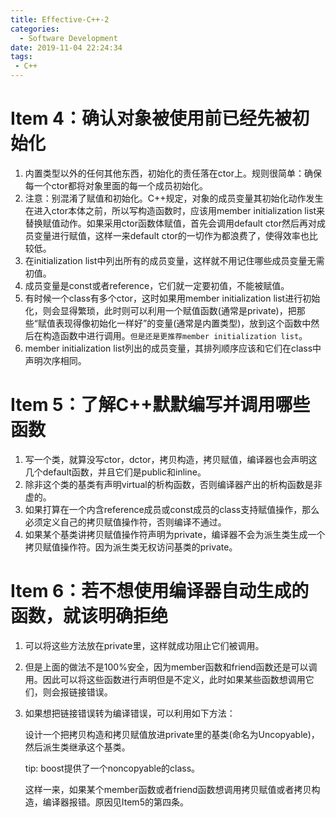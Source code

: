 ```yaml
---
title: Effective-C++-2
categories:
  - Software Development
date: 2019-11-04 22:24:34
tags:
 - C++
---
```

# Item 4：确认对象被使用前已经先被初始化
1. 内置类型以外的任何其他东西，初始化的责任落在ctor上。规则很简单：确保每一个ctor都将对象里面的每一个成员初始化。
2. 注意：别混淆了赋值和初始化。C++规定，对象的成员变量其初始化动作发生在进入ctor本体之前，所以写构造函数时，应该用member initialization list来替换赋值动作。如果采用ctor函数体赋值，首先会调用default ctor然后再对成员变量进行赋值，这样一来default ctor的一切作为都浪费了，使得效率也比较低。
3. 在initialization list中列出所有的成员变量，这样就不用记住哪些成员变量无需初值。
4. 成员变量是const或者reference，它们就一定要初值，不能被赋值。
5. 有时候一个class有多个ctor，这时如果用member initialization list进行初始化，则会显得繁琐，此时则可以利用一个赋值函数(通常是private)，把那些“赋值表现得像初始化一样好”的变量(通常是内置类型)，放到这个函数中然后在构造函数中进行调用。`但是还是更推荐member initialization list`。
6. member initialization list列出的成员变量，其排列顺序应该和它们在class中声明次序相同。

# Item 5：了解C++默默编写并调用哪些函数
1. 写一个类，就算没写ctor，dctor，拷贝构造，拷贝赋值，编译器也会声明这几个default函数，并且它们是public和inline。
2. 除非这个类的基类有声明virtual的析构函数，否则编译器产出的析构函数是非虚的。
3. 如果打算在一个内含reference成员或const成员的class支持赋值操作，那么必须定义自己的拷贝赋值操作符，否则编译不通过。
4. 如果某个基类讲拷贝赋值操作符声明为private，编译器不会为派生类生成一个拷贝赋值操作符。因为派生类无权访问基类的private。

# Item 6：若不想使用编译器自动生成的函数，就该明确拒绝
1. 可以将这些方法放在private里，这样就成功阻止它们被调用。
2. 但是上面的做法不是100%安全，因为member函数和friend函数还是可以调用。因此可以将这些函数进行声明但是不定义，此时如果某些函数想调用它们，则会报链接错误。
3. 如果想把链接错误转为编译错误，可以利用如下方法：
   
   设计一个把拷贝构造和拷贝赋值放进private里的基类(命名为Uncopyable)，然后派生类继承这个基类。

   tip: boost提供了一个noncopyable的class。

   这样一来，如果某个member函数或者friend函数想调用拷贝赋值或者拷贝构造，编译器报错。原因见Item5的第四条。
